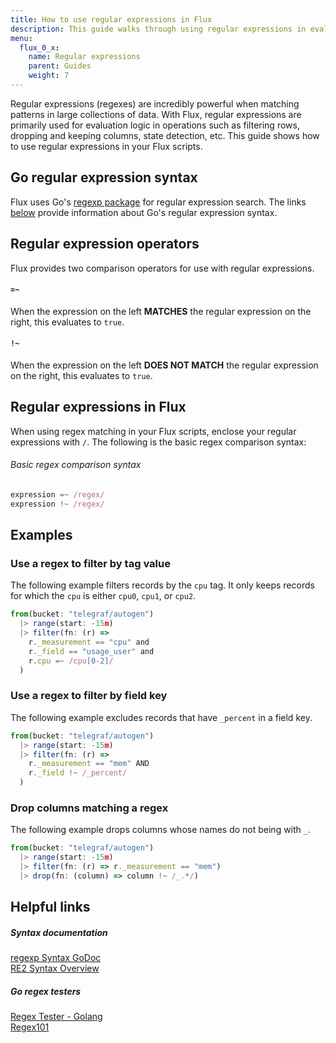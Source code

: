 ```yaml
---
title: How to use regular expressions in Flux
description: This guide walks through using regular expressions in evaluation logic in Flux functions.
menu:
  flux_0_x:
    name: Regular expressions
    parent: Guides
    weight: 7
---
```


Regular expressions (regexes) are incredibly powerful when matching patterns in large collections of data.
With Flux, regular expressions are primarily used for evaluation logic in operations such as filtering rows,
dropping and keeping columns, state detection, etc.
This guide shows how to use regular expressions in your Flux scripts.

## Go regular expression syntax
Flux uses Go's [regexp package](https://golang.org/pkg/regexp/) for regular expression search.
The links [below](#helpful-links) provide information about Go's regular expression syntax.

## Regular expression operators
Flux provides two comparison operators for use with regular expressions.

#### `=~`
When the expression on the left **MATCHES** the regular expression on the right, this evaluates to `true`.

#### `!~`
When the expression on the left **DOES NOT MATCH** the regular expression on the right, this evaluates to `true`.

## Regular expressions in Flux
When using regex matching in your Flux scripts, enclose your regular expressions with `/`.
The following is the basic regex comparison syntax:

###### Basic regex comparison syntax
```js
expression =~ /regex/
expression !~ /regex/
```
## Examples

### Use a regex to filter by tag value
The following example filters records by the `cpu` tag.
It only keeps records for which the `cpu` is either `cpu0`, `cpu1`, or `cpu2`.

```js
from(bucket: "telegraf/autogen")
  |> range(start: -15m)
  |> filter(fn: (r) =>
    r._measurement == "cpu" and
    r._field == "usage_user" and
    r.cpu =~ /cpu[0-2]/
  )
```

### Use a regex to filter by field key
The following example excludes records that have `_percent` in a field key.

```js
from(bucket: "telegraf/autogen")
  |> range(start: -15m)
  |> filter(fn: (r) =>
    r._measurement == "mem" AND
    r._field !~ /_percent/
  )
```

### Drop columns matching a regex
The following example drops columns whose names do not being with `_`.

```js
from(bucket: "telegraf/autogen")
  |> range(start: -15m)
  |> filter(fn: (r) => r._measurement == "mem")
  |> drop(fn: (column) => column !~ /_.*/)
```

## Helpful links

##### Syntax documentation
[regexp Syntax GoDoc](https://godoc.org/regexp/syntax)  
[RE2 Syntax Overview](https://github.com/google/re2/wiki/Syntax)

##### Go regex testers
[Regex Tester - Golang](https://regex-golang.appspot.com/assets/html/index.html)  
[Regex101](https://regex101.com/)
